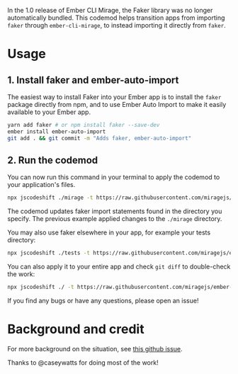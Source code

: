 In the 1.0 release of Ember CLI Mirage, the Faker library was no longer automatically bundled. This codemod helps transition apps from importing `faker` through `ember-cli-mirage`, to instead importing it directly from `faker`.

# Usage

## 1. Install faker and ember-auto-import

The easiest way to install Faker into your Ember app is to install the `faker` package directly from npm, and to use Ember Auto Import to make it easily available to your Ember app.

```sh
yarn add faker # or npm install faker --save-dev
ember install ember-auto-import
git add . && git commit -m "Adds faker, ember-auto-import"
```

## 2. Run the codemod

You can now run this command in your terminal to apply the codemod to your application's files.

```sh
npx jscodeshift ./mirage -t https://raw.githubusercontent.com/miragejs/ember-cli-mirage-faker-codemod/master/transform.js
```

The codemod updates faker import statements found in the directory you specify. The previous example applied changes to the `./mirage` directory.

You may also use faker elsewhere in your app, for example your tests directory:

```sh
npx jscodeshift ./tests -t https://raw.githubusercontent.com/miragejs/ember-cli-mirage-faker-codemod/master/transform.js
```

You can also apply it to your entire app and check `git diff` to double-check the work:

```sh
npx jscodeshift ./ -t https://raw.githubusercontent.com/miragejs/ember-cli-mirage-faker-codemod/master/transform.js
```

If you find any bugs or have any questions, please open an issue!

# Background and credit 

For more background on the situation, see [this github issue](https://github.com/samselikoff/ember-cli-mirage/issues/1037#issuecomment-411452618).

Thanks to @caseywatts for doing most of the work!